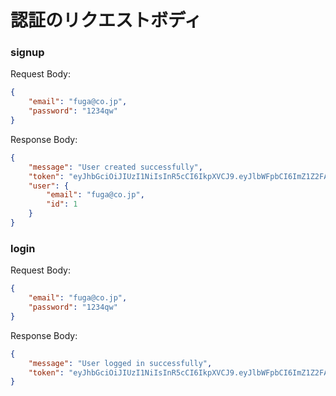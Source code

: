 # 認証のリクエストボディ

### signup

Request Body:

```json
{
    "email": "fuga@co.jp",
    "password": "1234qw"
}
```

Response Body:

```json
{
    "message": "User created successfully",
    "token": "eyJhbGciOiJIUzI1NiIsInR5cCI6IkpXVCJ9.eyJlbWFpbCI6ImZ1Z2FAY28uanAiLCJleHAiOjE3MzMzMDc1MjUsInVzZXJJZCI6MX0.PxzToGE7OKGWN4HuLLcuUvnBxmNugJJPuoeMAJzKJPE",
    "user": {
        "email": "fuga@co.jp",
        "id": 1
    }
}
```

### login

Request Body:

```json
{
    "email": "fuga@co.jp",
    "password": "1234qw"
}
```

Response Body:

```json
{
    "message": "User logged in successfully",
    "token": "eyJhbGciOiJIUzI1NiIsInR5cCI6IkpXVCJ9.eyJlbWFpbCI6ImZ1Z2FAY28uanAiLCJleHAiOjE3MzMzMDc3MzcsInVzZXJJZCI6MX0.EFi47prnkazxoqsimFhGpUty0pdLlDRzMUpNsbPHKjg"
}
```